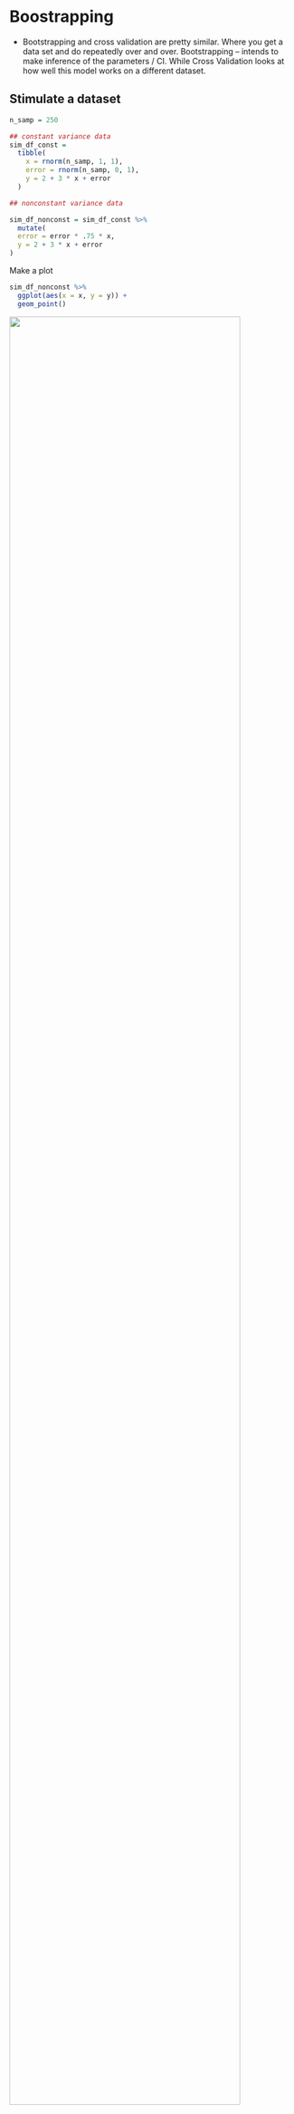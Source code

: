 Boostrapping
================

-   Bootstrapping and cross validation are pretty similar. Where you get
    a data set and do repeatedly over and over. Bootstrapping – intends
    to make inference of the parameters / CI. While Cross Validation
    looks at how well this model works on a different dataset.

## Stimulate a dataset

``` r
n_samp = 250

## constant variance data
sim_df_const = 
  tibble(
    x = rnorm(n_samp, 1, 1),
    error = rnorm(n_samp, 0, 1),
    y = 2 + 3 * x + error
  )

## nonconstant variance data

sim_df_nonconst = sim_df_const %>% 
  mutate(
  error = error * .75 * x,
  y = 2 + 3 * x + error
)
```

Make a plot

``` r
sim_df_nonconst %>% 
  ggplot(aes(x = x, y = y)) +
  geom_point()
```

<img src="bootstrapping_files/figure-gfm/unnamed-chunk-2-1.png" width="90%" />

``` r
## this gives good estimates but high standard error
sim_df_nonconst %>% 
  lm(y~x, data = .) %>% 
  broom::tidy()
```

    ## # A tibble: 2 x 5
    ##   term        estimate std.error statistic   p.value
    ##   <chr>          <dbl>     <dbl>     <dbl>     <dbl>
    ## 1 (Intercept)     2.05    0.112       18.4 2.78e- 48
    ## 2 x               2.88    0.0771      37.3 9.23e-104

Implement a procedure so it will gives better standard error

## Let’s try to use the bootstrap for inference

``` r
## Get different regression sample every time you run the code. Draw a sample with replacement and analyze using a linear model. In the end will get the actual distribution of the intercept and the slope 
bootstrap_sample = 
  sim_df_nonconst %>% 
  sample_frac(size = 1, replace = TRUE) %>% 
  arrange(x)

lm(y~x, data = bootstrap_sample)
```

    ## 
    ## Call:
    ## lm(formula = y ~ x, data = bootstrap_sample)
    ## 
    ## Coefficients:
    ## (Intercept)            x  
    ##       2.062        2.864

Let’s write a function..

``` r
boot_sample = function(df){
  
  sample_frac(df, size = 1, replace = TRUE)
}
```

Now, we will make a tibble to keep track of everything.

``` r
boot_strap_df = 
  tibble(
    strap_number = 1:1000,
    strap_sample = rerun(1000, boot_sample(sim_df_nonconst)) ##run this boot_sample function 1000 times 
  )
```

From here … things are kinda the same as “always”

``` r
bootstrap_results = 
  boot_strap_df %>% 
  mutate(
    models = map(.x = strap_sample, ~lm(y~x, data = .x)),
    results = map(models, broom::tidy)
  ) %>% 
  select(strap_number, results) %>%
  unnest(results)

bootstrap_results %>% 
  ggplot(aes(x = estimate)) +
  geom_histogram() +
  facet_grid(~term, scales = "free") 
```

    ## `stat_bin()` using `bins = 30`. Pick better value with `binwidth`.

<img src="bootstrapping_files/figure-gfm/unnamed-chunk-7-1.png" width="90%" />

``` r
## normally distributed plot


lm(y~x, data = sim_df_nonconst) %>% 
  broom::tidy()
```

    ## # A tibble: 2 x 5
    ##   term        estimate std.error statistic   p.value
    ##   <chr>          <dbl>     <dbl>     <dbl>     <dbl>
    ## 1 (Intercept)     2.05    0.112       18.4 2.78e- 48
    ## 2 x               2.88    0.0771      37.3 9.23e-104

``` r
## estimate coefficient would be like under repeatedly sampling, what we think the right ans is.
## mapping standard deviation to a standard error of the sample
## More accurate standard error for the slope.
bootstrap_results %>% 
  group_by(term) %>% 
  summarize(
    se = sd(estimate)
  )
```

    ## # A tibble: 2 x 2
    ##   term            se
    ##   <chr>        <dbl>
    ## 1 (Intercept) 0.0674
    ## 2 x           0.0937

## Use `modelr`

``` r
sim_df_nonconst %>% 
  bootstrap(n = 1000, id = "strap_number") %>% 
  mutate(
    models = map(.x = strap, ~lm(y~x, data = .x)),
    results = map(models, broom::tidy)
  )
```

    ## # A tibble: 1,000 x 4
    ##    strap                strap_number models results         
    ##    <list>               <chr>        <list> <list>          
    ##  1 <resample [250 x 3]> 0001         <lm>   <tibble [2 x 5]>
    ##  2 <resample [250 x 3]> 0002         <lm>   <tibble [2 x 5]>
    ##  3 <resample [250 x 3]> 0003         <lm>   <tibble [2 x 5]>
    ##  4 <resample [250 x 3]> 0004         <lm>   <tibble [2 x 5]>
    ##  5 <resample [250 x 3]> 0005         <lm>   <tibble [2 x 5]>
    ##  6 <resample [250 x 3]> 0006         <lm>   <tibble [2 x 5]>
    ##  7 <resample [250 x 3]> 0007         <lm>   <tibble [2 x 5]>
    ##  8 <resample [250 x 3]> 0008         <lm>   <tibble [2 x 5]>
    ##  9 <resample [250 x 3]> 0009         <lm>   <tibble [2 x 5]>
    ## 10 <resample [250 x 3]> 0010         <lm>   <tibble [2 x 5]>
    ## # ... with 990 more rows

``` r
data("nyc_airbnb")

nyc_airbnb = 
  nyc_airbnb %>% 
  mutate(stars = review_scores_location / 2) %>% 
  rename(
    borough = neighbourhood_group
  ) %>% 
  filter(borough != "Staten Island") %>% 
  select(price, stars, borough, room_type)
```

``` r
nyc_airbnb %>% 
  ggplot(aes(x = stars, y = price)) + 
  geom_point()
```

    ## Warning: Removed 9962 rows containing missing values (geom_point).

<img src="bootstrapping_files/figure-gfm/unnamed-chunk-10-1.png" width="90%" />

``` r
## bootstrapping sample 1000 with replacement of the same sizes --> fit linear model of price against stars for each bootstrap sample --> given all those results map across everything and extract just the coefficients 

airbnb_bootstrap_results = 
  nyc_airbnb %>% 
  filter(borough == "Manhattan") %>% 
  bootstrap(n = 1000, id = "strap_number") %>% 
  mutate(
    models = map(.x = strap, ~ lm(price ~ stars, data = .x)),
    results = map(models, broom::tidy)
  ) %>% 
  select(strap_number, results) %>% 
  unnest(results)

## distribution estimate coefficient of stars
ggp_star_est = 
  airbnb_bootstrap_results %>% 
  filter(term == "stars") %>% 
  ggplot(aes(estimate)) + 
  geom_density()

## not so normally distributed 
## If the sample size is large enough, even though the data is strange, will be able to get some asymptotic distribution 

ggp_scatter = 
  nyc_airbnb %>% 
  filter(borough == "Manhattan") %>% 
  ggplot(aes(x = stars, y = price)) +
  geom_point()

ggp_star_est + ggp_scatter
```

    ## Warning: Removed 4671 rows containing missing values (geom_point).

<img src="bootstrapping_files/figure-gfm/unnamed-chunk-11-1.png" width="90%" />
